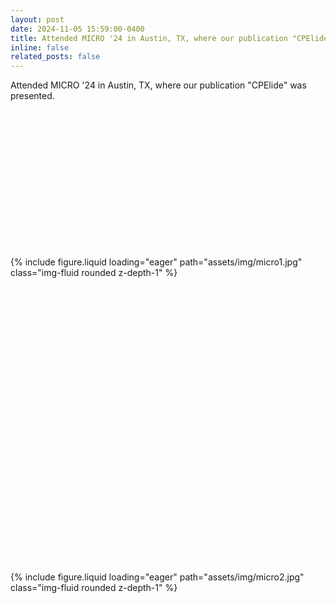 ```yaml
---
layout: post
date: 2024-11-05 15:59:00-0400
title: Attended MICRO '24 in Austin, TX, where our publication "CPElide" was presented.
inline: false
related_posts: false
---
```


Attended MICRO '24 in Austin, TX, where our publication "CPElide" was presented.

<style>
.square {
  aspect-ratio: 1 / 1;     /* keep square automatically */
  width: 100%;             /* responsive */
  overflow: hidden;        /* hide cropped overflow */
  display: flex;
  align-items: center;
  justify-content: center;
}

.square img {
  width: 100%;
  height: 100%;
  object-fit: cover;       /* crop to square */
}
</style>

<div class="row mt-3">
  <div class="col-sm mt-3 mt-md-0">
    <div class="square">
      {% include figure.liquid loading="eager" path="assets/img/micro1.jpg" class="img-fluid rounded z-depth-1" %}
    </div>
  </div>
  <div class="col-sm mt-3 mt-md-0">
    <div class="square">
      {% include figure.liquid loading="eager" path="assets/img/micro2.jpg" class="img-fluid rounded z-depth-1" %}
    </div>
  </div>
</div>
